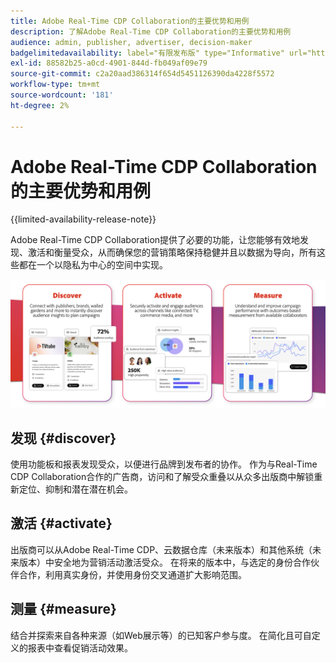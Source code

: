 ```yaml
---
title: Adobe Real-Time CDP Collaboration的主要优势和用例
description: 了解Adobe Real-Time CDP Collaboration的主要优势和用例
audience: admin, publisher, advertiser, decision-maker
badgelimitedavailability: label="有限发布版" type="Informative" url="https://helpx.adobe.com/cn/legal/product-descriptions/real-time-customer-data-platform-collaboration.html newtab=true"
exl-id: 88582b25-a0cd-4901-844d-fb049af09e79
source-git-commit: c2a20aad386314f654d5451126390da4228f5572
workflow-type: tm+mt
source-wordcount: '181'
ht-degree: 2%

---
```


# Adobe Real-Time CDP Collaboration的主要优势和用例

{{limited-availability-release-note}}

Adobe Real-Time CDP Collaboration提供了必要的功能，让您能够有效地发现、激活和衡量受众，从而确保您的营销策略保持稳健并且以数据为导向，所有这些都在一个以隐私为中心的空间中实现。

![Real-Time CDP Collaboration的权益和使用案例](/help/assets/benefits-use-cases/discover-activate-measure.png)

## 发现 {#discover}

使用功能板和报表发现受众，以便进行品牌到发布者的协作。
作为与Real-Time CDP Collaboration合作的广告商，访问和了解受众重叠以从众多出版商中解锁重新定位、抑制和潜在潜在机会。

## 激活 {#activate}

出版商可以从Adobe Real-Time CDP、云数据仓库（未来版本）和其他系统（未来版本）中安全地为营销活动激活受众。
在将来的版本中，与选定的身份合作伙伴合作，利用真实身份，并使用身份交叉通道扩大影响范围。

## 测量 {#measure}

结合并探索来自各种来源（如Web展示等）的已知客户参与度。
在简化且可自定义的报表中查看促销活动效果。
